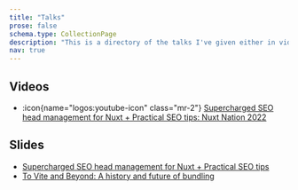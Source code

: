```yaml
---
title: "Talks"
prose: false
schema.type: CollectionPage
description: "This is a directory of the talks I've given either in video or slide format."
nav: true
---
```


## Videos

- :icon{name="logos:youtube-icon" class="mr-2"} [Supercharged SEO head management for Nuxt + Practical SEO tips: Nuxt Nation 2022](https://www.youtube.com/watch?v=UC-U0NJowS4)

## Slides

- [Supercharged SEO head management for Nuxt + Practical SEO tips](https://talk-supercharged-head-management.vercel.app/1)
- [To Vite and Beyond: A history and future of bundling](https://to-vite-and-beyond-a-history-and-future-of-bundling.vercel.app/)
